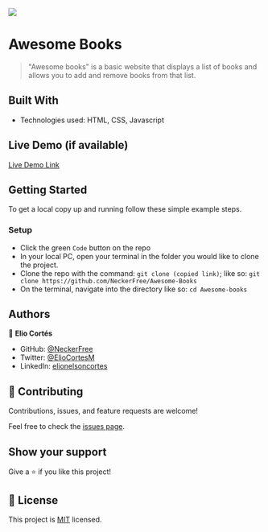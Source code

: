![](https://img.shields.io/badge/Microverse-blueviolet)

# Awesome Books


> "Awesome books" is a basic website that displays a list of books and allows you to add and remove books from that list.


## Built With

- Technologies used: HTML, CSS, Javascript

## Live Demo (if available)

[Live Demo Link](https://neckerfree.github.io/Awesome-Books/)


## Getting Started

To get a local copy up and running follow these simple example steps.

### Setup
- Click the green `Code` button on the repo
- In your local PC, open your terminal in the folder you would like to clone the project.
- Clone the repo with the command: `git clone (copied link)`; like so: `git clone https://github.com/NeckerFree/Awesome-Books`
- On the terminal, navigate into the directory like so: `cd Awesome-books`

## Authors

👤 **Elio Cortés**

- GitHub: [@NeckerFree](https://github.com/NeckerFree)
- Twitter: [@ElioCortesM](https://twitter.com/ElioCortesM)
- LinkedIn: [elionelsoncortes](https://www.linkedin.com/in/elionelsoncortes/)

## 🤝 Contributing

Contributions, issues, and feature requests are welcome!

Feel free to check the [issues page](https://github.com/NeckerFree/Awesome-Books/issues).

## Show your support

Give a ⭐️ if you like this project!

## 📝 License

This project is [MIT](./MIT.md) licensed.
